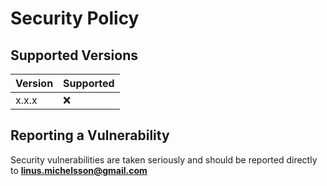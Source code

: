 # Security Policy


## Supported Versions

| Version | Supported          |
| ------- | ------------------ |
| x.x.x   | :x:                |


## Reporting a Vulnerability

Security vulnerabilities are taken seriously and should be reported directly to **linus.michelsson@gmail.com**
